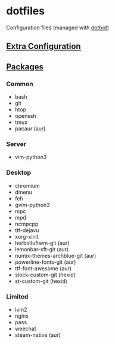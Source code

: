 dotfiles
========

Configuration files (managed with [dotbot](https://github.com/anishathalye/dotbot))

## [Extra Configuration](CONFIG.md)

## [Packages](http://repo.hexid.me/)

### Common

* bash
* git
* htop
* openssh
* tmux
* pacaur (aur)

### Server

* vim-python3

### Desktop

* chromium
* dmenu
* feh
* gvim-python3
* mpc
* mpd
* ncmpcpp
* ttf-dejavu
* xorg-xinit
* herbstluftwm-git (aur)
* lemonbar-xft-git (aur)
* numix-themes-archblue-git (aur)
* powerline-fonts-git (aur)
* ttf-font-awesome (aur)
* slock-custom-git (hexid)
* st-custom-git (hexid)

### Limited

* lvm2
* nginx
* pass
* weechat
* steam-native (aur)
